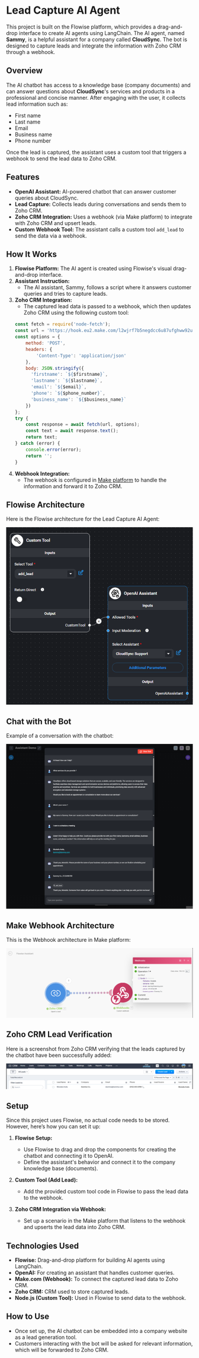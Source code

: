# Lead Capture AI Agent

This project is built on the Flowise platform, which provides a drag-and-drop interface to create AI agents using LangChain. The AI agent, named **Sammy**, is a helpful assistant for a company called **CloudSync**. The bot is designed to capture leads and integrate the information with Zoho CRM through a webhook.

## Overview

The AI chatbot has access to a knowledge base (company documents) and can answer questions about **CloudSync**'s services and products in a professional and concise manner. After engaging with the user, it collects lead information such as:

- First name
- Last name
- Email
- Business name
- Phone number

Once the lead is captured, the assistant uses a custom tool that triggers a webhook to send the lead data to Zoho CRM.

## Features

- **OpenAI Assistant:** AI-powered chatbot that can answer customer queries about CloudSync.
- **Lead Capture:** Collects leads during conversations and sends them to Zoho CRM.
- **Zoho CRM Integration:** Uses a webhook (via Make platform) to integrate with Zoho CRM and upsert leads.
- **Custom Webhook Tool:** The assistant calls a custom tool `add_lead` to send the data via a webhook.

## How It Works

1. **Flowise Platform:** The AI agent is created using Flowise's visual drag-and-drop interface. 
2. **Assistant Instruction:** 
    - The AI assistant, Sammy, follows a script where it answers customer queries and tries to capture leads.
3. **Zoho CRM Integration:** 
    - The captured lead data is passed to a webhook, which then updates Zoho CRM using the following custom tool:
    ```javascript
    const fetch = require('node-fetch');
    const url = 'https://hook.eu2.make.com/l2wjrf7b5negdcc6u87ufghww92uebgl';
    const options = {
        method: 'POST',
        headers: {
            'Content-Type': 'application/json'
        },
        body: JSON.stringify({
          'firstname': `${$firstname}`,
          'lastname': `${$lastname}`,
          'email': `${$email}`,
          'phone': `${$phone_number}`,
          'business_name': `${$business_name}`
        })
    };
    try {
        const response = await fetch(url, options);
        const text = await response.text();
        return text;
    } catch (error) {
        console.error(error);
        return '';
    }
    ```
4. **Webhook Integration:**
    - The webhook is configured in [Make platform](https://www.make.com/) to handle the information and forward it to Zoho CRM.

## Flowise Architecture

Here is the Flowise architecture for the Lead Capture AI Agent:

![Flowise Architecture](screenshots/flowise-architecture.png)

## Chat with the Bot

Example of a conversation with the chatbot:

![Chat with Bot](screenshots/chat-with-bot.png)

## Make Webhook Architecture

This is the Webhook architecture in Make platform:

![Make Webhook](screenshots/make-architecture.png)

## Zoho CRM Lead Verification

Here is a screenshot from Zoho CRM verifying that the leads captured by the chatbot have been successfully added:

![Zoho CRM Lead Verification](screenshots/zoho-crm-lead-verification.png)

## Setup

Since this project uses Flowise, no actual code needs to be stored. However, here’s how you can set it up:

1. **Flowise Setup:**
   - Use Flowise to drag and drop the components for creating the chatbot and connecting it to OpenAI.
   - Define the assistant's behavior and connect it to the company knowledge base (documents).
   
2. **Custom Tool (Add Lead):**
   - Add the provided custom tool code in Flowise to pass the lead data to the webhook.

3. **Zoho CRM Integration via Webhook:**
   - Set up a scenario in the Make platform that listens to the webhook and upserts the lead data into Zoho CRM.

## Technologies Used

- **Flowise:** Drag-and-drop platform for building AI agents using LangChain.
- **OpenAI:** For creating an assistant that handles customer queries.
- **Make.com (Webhook):** To connect the captured lead data to Zoho CRM.
- **Zoho CRM:** CRM used to store captured leads.
- **Node.js (Custom Tool):** Used in Flowise to send data to the webhook.

## How to Use

- Once set up, the AI chatbot can be embedded into a company website as a lead generation tool.
- Customers interacting with the bot will be asked for relevant information, which will be forwarded to Zoho CRM.
